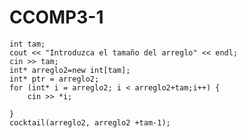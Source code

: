 # CCOMP3-1
    int tam;
    cout << "Introduzca el tamaño del arreglo" << endl;
    cin >> tam;
    int* arreglo2=new int[tam];     
    int* ptr = arreglo2;
    for (int* i = arreglo2; i < arreglo2+tam;i++) {
        cin >> *i;
        
    }
    cocktail(arreglo2, arreglo2 +tam-1);
    

